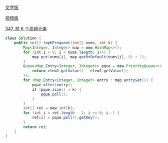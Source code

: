 [文字版](https://programmercarl.com/0347.%E5%89%8DK%E4%B8%AA%E9%AB%98%E9%A2%91%E5%85%83%E7%B4%A0.html)

[视频版](https://www.bilibili.com/video/BV1Xg41167Lz)

[347. 前 K 个高频元素](https://leetcode.cn/problems/top-k-frequent-elements)

```Java
class Solution {
    public int[] topKFrequent(int[] nums, int k) {
        Map<Integer, Integer> map = new HashMap<>();
        for (int i = 0; i < nums.length; i++) {
            map.put(nums[i], map.getOrDefault(nums[i], 0) + 1);
        }
        Queue<Map.Entry<Integer, Integer>> pque = new PriorityQueue<>((Map.Entry<Integer, Integer> elem1, Map.Entry<Integer, Integer> elem2)->{
            return elem1.getValue() - elem2.getValue();
        });
        for (Map.Entry<Integer, Integer> entry : map.entrySet()) {
            pque.offer(entry);
            if (pque.size() > k) {
                pque.poll();
            }
        }
        int[] ret = new int[k];
        for (int i = ret.length - 1; i >= 0; i--) {
            ret[i] = pque.poll().getKey();
        }
        return ret;
    }
}
```
